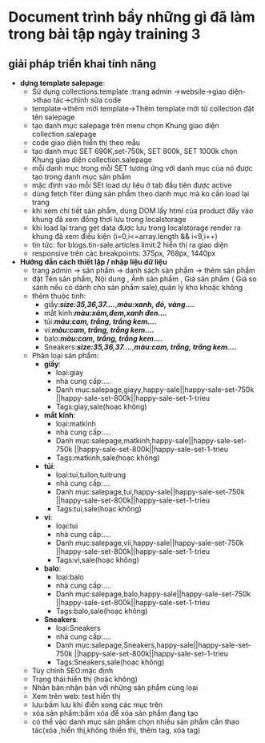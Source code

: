 # Document trình bầy những gì đã làm trong bài tập ngày training 3
## giải pháp triển khai tính năng
- **dựng template salepage**:
    - Sử dụng collections.template :trang admin ->websile->giao diện->thao tác->chỉnh sửa code
    - template->thêm mới template->Thêm template mới từ collection đặt tên salepage
    - tạo danh mục salepage trên menu chọn Khung giao diện collection.salepage
    - code giao diện hiển thị theo mẫu
    - tạo danh mục SET 690K,set-750k, SET 800k, SET 1000k chọn Khung giao diện collection.salepage
    - mỗi danh mục trong mỗi SET tương ứng với danh mục của nó được tạo trong danh mục sản phẩm
    - mặc định vào mỗi SEt load dự liệu ở tab đầu tiên được active 
    - dùng fetch fiter đúng sản phẩm theo danh mục mà ko cần load lại trang
    - khi xem chi tiết sản phẩm, dùng DOM lấy html của product đẩy vào khung đã xem đồng thơi lưu trong localstorage
    - khi load lại trang get data được lưu trong localstorage render ra khung đã xem điều kiện (i=0,i<=array.length && i<9,i++)
    - tin tức: for blogs.tin-sale.articles limit:2 hiển thị ra giao diện
    - responsive trên các breakpoints: 375px, 768px, 1440px
- **Hướng dẫn cách thiết lập / nhập liệu dữ liệu**
    - trang admin -> sản phẩm -> danh sách sản phẩm -> thêm sản phẩm
    - đặt Tên sản phẩm, Nội dung , Ảnh sản phẩm , Giá sản phẩm ( Giá so sánh nếu có dành cho sản phẩm sale),quản lý kho khoặc không
    - thêm thuộc tính:
        - giầy:**_size:35,36,37...._**,**_màu:xanh, đỏ, vàng...._**
        - mắt kính:**_màu:xám,đem,xanh đen...._**
        - túi:**_màu:cam, trắng, trắng kem...._**
        - ví:**_màu:cam, trắng, trắng kem...._**
        - balo:**_màu:cam, trắng, trắng kem...._**
        - Sneakers:**_size:35,36,37...._**,**_màu:cam, trắng, trắng kem...._**
    - Phân loại sản phẩm:
        - **giầy**:
            - loại:giay
            - nhà cung cấp:....
            - Danh mục:salepage,giayy,happy-sale||happy-sale-set-750k ||happy-sale-set-800k||happy-sale-set-1-trieu
            - Tags:giay,sale(hoạc không)
       - **mắt kính**:
            - loại:matkinh
            - nhà cung cấp:....
            - Danh mục:salepage,matkinh,happy-sale||happy-sale-set-750k ||happy-sale-set-800k||happy-sale-set-1-trieu
            - Tags:matkinh,sale(hoạc không)
        - **túi**:
            - loại:tui,tuilon,tuitrung
            - nhà cung cấp:....
            - Danh mục:salepage,tui,happy-sale||happy-sale-set-750k ||happy-sale-set-800k||happy-sale-set-1-trieu
            - Tags:tui,sale(hoạc không)
        - **vi**:
            - loại:tui
            - nhà cung cấp:....
            - Danh mục:salepage,vii,happy-sale||happy-sale-set-750k ||happy-sale-set-800k||happy-sale-set-1-trieu
            - Tags:vi,sale(hoạc không)
        - **balo**:
            - loại:balo
            - nhà cung cấp:....
            - Danh mục:salepage,balo,happy-sale||happy-sale-set-750k ||happy-sale-set-800k||happy-sale-set-1-trieu
            - Tags:balo,sale(hoạc không)
        - **Sneakers**:
            - loại:Sneakers
            - nhà cung cấp:....
            - Danh mục:salepage,Sneakers,happy-sale||happy-sale-set-750k ||happy-sale-set-800k||happy-sale-set-1-trieu
            - Tags:Sneakers,sale(hoạc không)
    - Tùy chỉnh SEO:mặc định
    - Trạng thái:hiển thị (hoặc không)
    - Nhân bản:nhận bản với những sản phẩm cùng loại
    - Xem trên web: test hiển thị
    - lưu:bấm lưu khi điển xong các mục trên
    - xóa sản phẩm:bấm xóa để xóa sản phẩm đang tạo
    - có thể vào danh mục sản phẩm chọn nhiều sản phẩm cần thao tác(xóa ,hiển thị,không thiển thị, thêm tag, xóa tag)

